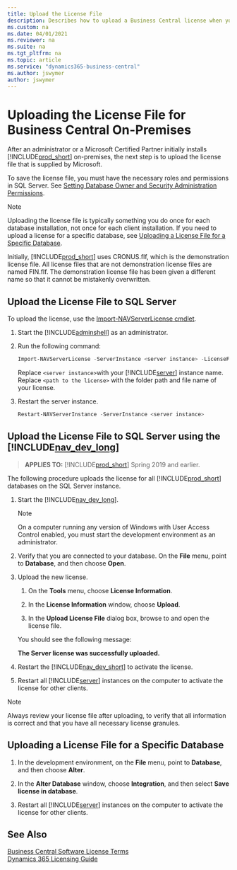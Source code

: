 ```yaml
---
title: Upload the License File
description: Describes how to upload a Business Central license when you deploy on-premises
ms.custom: na
ms.date: 04/01/2021
ms.reviewer: na
ms.suite: na
ms.tgt_pltfrm: na
ms.topic: article
ms.service: "dynamics365-business-central"
ms.author: jswymer
author: jswymer
---
```

# Uploading the License File for Business Central On-Premises

After an administrator or a Microsoft Certified Partner initially installs [!INCLUDE[prod_short](../developer/includes/prod_short.md)] on-premises, the next step is to upload the license file that is supplied by Microsoft.  

 To save the license file, you must have the necessary roles and permissions in SQL Server. See [Setting Database Owner and Security Administration Permissions](../security/Setting-Database-Owner-and-Security-Administration-Permissions.md).  

> [!NOTE]  
> Uploading the license file is typically something you do once for each database installation, not once for each client installation. If you need to upload a license for a specific database, see [Uploading a License File for a Specific Database](#UploadtoDatabase).  

Initially, [!INCLUDE[prod_short](../developer/includes/prod_short.md)] uses CRONUS.flf, which is the demonstration license file. All license files that are not demonstration license files are named FIN.flf. The demonstration license file has been given a different name so that it cannot be mistakenly overwritten.  

## Upload the License File to SQL Server

To upload the license, use the [Import-NAVServerLicense cmdlet](/powershell/module/microsoft.dynamics.nav.management/import-navserverlicense).  

1. Start the [!INCLUDE[adminshell](../developer/includes/adminshell.md)] as an administrator.  

2. Run the following command:

    ```powershell
    Import-NAVServerLicense -ServerInstance <server instance> -LicenseFile "<path to the license>"
    ```

    Replace `<server instance>`with your [!INCLUDE[server](../developer/includes/server.md)] instance name. Replace `<path to the license>` with the folder path and file name of your license.

3. Restart the server instance.

    ```powershell
    Restart-NAVServerInstance -ServerInstance <server instance>
    ```

## Upload the License File to SQL Server using the [!INCLUDE[nav_dev_long](../developer/includes/nav_dev_long_md.md)]

> **APPLIES TO:** [!INCLUDE[prod_short](../developer/includes/prod_short.md)] Spring 2019 and earlier.

The following procedure uploads the license for all [!INCLUDE[prod_short](../developer/includes/prod_short.md)] databases on the SQL Server instance.  

1.  Start the [!INCLUDE[nav_dev_long](../developer/includes/nav_dev_long_md.md)].  

    > [!NOTE]  
    >  On a computer running any version of Windows with User Access Control enabled, you must start the development environment as an administrator.  

2.  Verify that you are connected to your database. On the **File** menu, point to **Database**, and then choose **Open**.  

3.  Upload the new license.  

    1.  On the **Tools** menu, choose **License Information**.  

    2.  In the **License Information** window, choose **Upload**.  

    3.  In the **Upload License File** dialog box, browse to and open the license file.  

     You should see the following message:  

     **The Server license was successfully uploaded.**  

4.  Restart the [!INCLUDE[nav_dev_short](../developer/includes/nav_dev_short_md.md)] to activate the license.  

5.  Restart all [!INCLUDE[server](../developer/includes/server.md)] instances on the computer to activate the license for other clients.  

> [!NOTE]  
>  Always review your license file after uploading, to verify that all information is correct and that you have all necessary license granules.  

##  <a name="UploadtoDatabase"></a> Uploading a License File for a Specific Database  

1.  In the development environment, on the **File** menu, point to **Database**, and then choose **Alter**.  

2.  In the **Alter Database** window, choose **Integration**, and then select **Save license in database**.  

3.  Restart all [!INCLUDE[server](../developer/includes/server.md)] instances on the computer to activate the license for other clients.  

## See Also  
 [Business Central Software License Terms](https://www.microsoft.com/download/details.aspx?id=57274)  
 [Dynamics 365 Licensing Guide](https://go.microsoft.com/fwlink/?LinkId=866544)  
